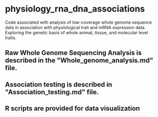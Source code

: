 # physiology_rna_dna_associations
Code associated with analysis of low-coverage whole genome sequence data in association with physiological trait and mRNA expression data. Exploring the genetic basis of whole animal, tissue, and molecular level traits.  

## Raw Whole Genome Sequencing Analysis is described in the "Whole_genome_analysis.md" file.
## Association testing is described in "Association_testing.md" file.
## R scripts are provided for data visualization
